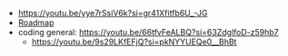 - https://youtu.be/yye7rSsiV6k?si=gr41Xfitfb6U_-JG
- [Roadmap](https://cdn.codewithmosh.com/image/upload/v1721773293/guides/mobile-roadmap-v2.pdf)
- coding general: https://youtu.be/66tfvFeALBQ?si=63ZdglfoD-z59hb7
	- https://youtu.be/9s29LKfEFjQ?si=pkNYYUEQe0__BhBt
